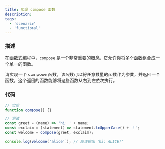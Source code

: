```yaml
---
title: 实现 compose 函数
description:
tags:
  - 'scenario'
  - 'functional'
---
```


### 描述

在函数式编程中，`compose` 是一个非常重要的概念。它允许你将多个函数组合成一个单一的函数。

请实现一个 compose 函数，该函数可以将任意数量的函数作为参数，并返回一个函数，这个返回的函数能够将这些函数从右到左依次执行。

### 代码

```js
// 实现
function compose() {}

// 测试
const greet = (name) => 'hi: ' + name;
const exclaim = (statement) => statement.toUpperCase() + '!';
const welcome = compose(greet, exclaim);

console.log(welcome('alice')); // 应该输出 'hi: ALICE!'
```

